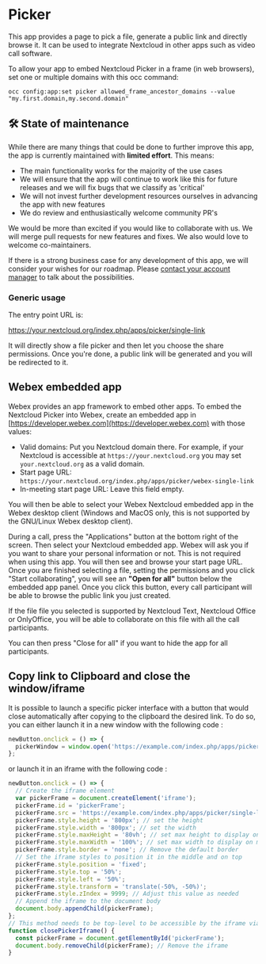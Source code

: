 <!--
  - SPDX-FileCopyrightText: 2022 Nextcloud GmbH and Nextcloud contributors
  - SPDX-License-Identifier: AGPL-3.0-or-later
-->
# Picker

This app provides a page to pick a file, generate a public link and directly browse it.
It can be used to integrate Nextcloud in other apps such as video call software.

To allow your app to embed Nextcloud Picker in a frame (in web browsers),
set one or multiple domains with this occ command:

```
occ config:app:set picker allowed_frame_ancestor_domains --value "my.first.domain,my.second.domain"
```

## **🛠️ State of maintenance**

While there are many things that could be done to further improve this app, the app is currently maintained with **limited effort**. This means:

- The main functionality works for the majority of the use cases
- We will ensure that the app will continue to work like this for future releases and we will fix bugs that we classify as 'critical'
- We will not invest further development resources ourselves in advancing the app with new features
- We do review and enthusiastically welcome community PR's

We would be more than excited if you would like to collaborate with us. We will merge pull requests for new features and fixes. We also would love to welcome co-maintainers.

If there is a strong business case for any development of this app, we will consider your wishes for our roadmap. Please [contact your account manager](https://nextcloud.com/enterprise/) to talk about the possibilities.

### Generic usage

The entry point URL is:

https://your.nextcloud.org/index.php/apps/picker/single-link

It will directly show a file picker and then let you choose the share permissions. Once you're done,
a public link will be generated and you will be redirected to it.

## Webex embedded app

Webex provides an app framework to embed other apps. To embed the Nextcloud Picker into Webex,
create an embedded app in [https://developer.webex.com](https://developer.webex.com) with those values:

* Valid domains: Put you Nextcloud domain there. For example, if your Nextcloud is accessible
  at `https://your.nextcloud.org` you may set `your.nextcloud.org` as a valid domain.
* Start page URL: `https://your.nextcloud.org/index.php/apps/picker/webex-single-link`
* In-meeting start page URL: Leave this field empty.

You will then be able to select your Webex Nextcloud embedded app in the Webex desktop client
(Windows and MacOS only, this is not supported by the GNU/Linux Webex desktop client).

During a call, press the "Applications" button at the bottom right of the screen.
Then select your Nextcloud embedded app. Webex will ask you if you want to share your personal information
or not. This is not required when using this app.
You will then see and browse your start page URL. Once you are finished selecting a file,
setting the permissions and you click "Start collaborating",
you will see an **"Open for all"** button below the embedded app panel.
Once you click this button, every call participant will be able to browse the public link you just created.

If the file file you selected is supported by Nextcloud Text, Nextcloud Office or OnlyOffice,
you will be able to collaborate on this file with all the call participants.

You can then press "Close for all" if you want to hide the app for all participants.

## Copy link to Clipboard and close the window/iframe

It is possible to launch a specific picker interface with a button that would close automatically after copying to the clipboard the desired link. To do so, you can either launch it in a new window with the following code : 
 
```javascript
newButton.onclick = () => {
  pickerWindow = window.open('https://example.com/index.php/apps/picker/single-link?option=Clipboard', 'pickerWindow', 'popup');
};
```
or launch it in an iframe with the following code : 
```javascript
newButton.onclick = () => {
  // Create the iframe element
  var pickerFrame = document.createElement('iframe');
  pickerFrame.id = 'pickerFrame';
  pickerFrame.src = 'https://example.com/index.php/apps/picker/single-link?option=Clipboard'; // Set the source URL
  pickerFrame.style.height = '800px'; // set the height
  pickerFrame.style.width = '800px'; // set the width
  pickerFrame.style.maxHeight = '80vh'; // set max height to display on mobile
  pickerFrame.style.maxWidth = '100%'; // set max width to display on mobile
  pickerFrame.style.border = 'none'; // Remove the default border
  // Set the iframe styles to position it in the middle and on top
  pickerFrame.style.position = 'fixed';
  pickerFrame.style.top = '50%';
  pickerFrame.style.left = '50%';
  pickerFrame.style.transform = 'translate(-50%, -50%)';
  pickerFrame.style.zIndex = 9999; // Adjust this value as needed
  // Append the iframe to the document body
  document.body.appendChild(pickerFrame);
};
// This method needs to be top-level to be accessible by the iframe via the parent window accessor.
function closePickerIframe() {
  const pickerFrame = document.getElementById('pickerFrame');
  document.body.removeChild(pickerFrame); // Remove the iframe
}
```
